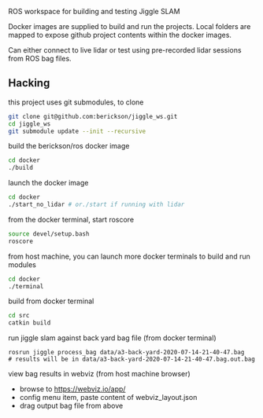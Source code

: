 ROS workspace for building and testing Jiggle SLAM

Docker images are supplied to build and run the projects. Local folders are mapped to expose github project contents within the docker images.

Can either connect to live lidar or test using pre-recorded lidar sessions from ROS bag files.

## Hacking
this project uses git submodules, to clone
```bash
git clone git@github.com:berickson/jiggle_ws.git
cd jiggle_ws
git submodule update --init --recursive
```

build the berickson/ros docker image
```bash
cd docker
./build
```
launch the docker image
```bash
cd docker
./start_no_lidar # or./start if running with lidar
```
from the docker terminal, start roscore
```bash
source devel/setup.bash
roscore
```
from host machine, you can launch more docker terminals to build and run modules
```bash
cd docker
./terminal
```
build from docker terminal
```bash
cd src
catkin build
```
run jiggle slam against back yard bag file (from docker terminal)
```
rosrun jiggle process_bag data/a3-back-yard-2020-07-14-21-40-47.bag
# results will be in data/a3-back-yard-2020-07-14-21-40-47.bag.out.bag
```
view bag results in webviz (from host machine browser)
- browse to https://webviz.io/app/
- config menu item, paste content of webviz_layout.json
- drag output bag file from above
